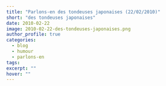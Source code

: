 ```yaml
---
title: "Parlons-en des tondeuses japonaises (22/02/2010)"
short: "des tondeuses japonaises"
date: 2010-02-22
image: 2010-02-22-des-tondeuses-japonaises.png
author_profile: true
categories:
  - blog
  - humour
  - parlons-en
tags:
excerpt: ""
hover: ""
---
```

